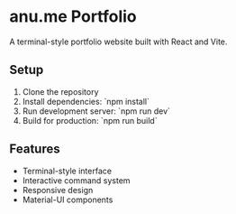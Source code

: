 # anu.me Portfolio

A terminal-style portfolio website built with React and Vite.

## Setup

1. Clone the repository
2. Install dependencies: \`npm install\`
3. Run development server: \`npm run dev\`
4. Build for production: \`npm run build\`

## Features

- Terminal-style interface
- Interactive command system
- Responsive design
- Material-UI components